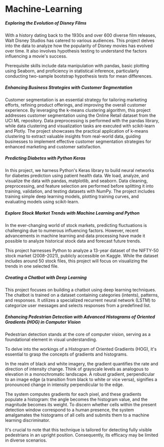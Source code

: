 # Machine-Learning


##### Exploring the Evolution of Disney Films

With a history dating back to the 1930s and over 600 diverse film releases, Walt Disney Studios has catered to various audiences. This project delves into the data to analyze how the popularity of Disney movies has evolved over time. It also involves hypothesis testing to understand the factors influencing a movie's success.

Prerequisite skills include data manipulation with pandas, basic plotting using Seaborn, and proficiency in statistical inference, particularly conducting two-sample bootstrap hypothesis tests for mean differences.


##### Enhancing Business Strategies with Customer Segmentation

Customer segmentation is an essential strategy for tailoring marketing efforts, refining product offerings, and improving the overall customer experience. By leveraging the k-means clustering algorithm, this project addresses customer segmentation using the Online Retail dataset from the UCI ML repository. Data preprocessing is performed with the pandas library, while data clustering and visualization tasks are executed with scikit-learn and Plotly. The project showcases the practical application of k-means clustering to extract valuable insights from real-world data, guiding businesses to implement effective customer segmentation strategies for enhanced marketing and customer satisfaction.

##### Predicting Diabetes with Python Keras

In this project, we harness Python's Keras library to build neural networks for diabetes prediction using patient health data. We load, analyze, and visualize the data with pandas, matplotlib, and seaborn. Data cleaning, preprocessing, and feature selection are performed before splitting it into training, validation, and testing datasets with NumPy. The project includes training simple deep learning models, plotting training curves, and evaluating models using scikit-learn.

##### Explore Stock Market Trends with Machine Learning and Python

In the ever-changing world of stock markets, predicting fluctuations is challenging due to numerous influencing factors. However, recent advancements in machine learning and data processing have made it possible to analyze historical stock data and forecast future trends.

This project harnesses Python to analyze a 13-year dataset of the NIFTY-50 stock market (2008–2021), publicly accessible on Kaggle. While the dataset includes around 50 stock files, this project will focus on visualizing the trends in one selected file.

##### Creating a Chatbot with Deep Learning

This project focuses on building a chatbot using deep learning techniques. The chatbot is trained on a dataset containing categories (intents), patterns, and responses. It utilizes a specialized recurrent neural network (LSTM) to categorize user messages and selects responses from a predefined list.


##### Enhancing Pedestrian Detection with Advanced Histograms of Oriented Gradients (HOG) in Computer Vision

Pedestrian detection stands at the core of computer vision, serving as a foundational element in visual understanding.

To delve into the workings of a Histogram of Oriented Gradients (HOG), it's essential to grasp the concepts of gradients and histograms.

In the realm of black and white imagery, the gradient quantifies the rate and direction of intensity change. Think of grayscale levels as analogous to elevation in a monochromatic landscape. A robust gradient, perpendicular to an image edge (a transition from black to white or vice versa), signifies a pronounced change in intensity perpendicular to the edge.

The system computes gradients for each pixel, and these gradients populate a histogram: the angle becomes the histogram value, and the magnitude becomes its weight. To discern whether cells within the present detection window correspond to a human presence, the system amalgamates the histograms of all cells and submits them to a machine learning discriminator.

It's crucial to note that this technique is tailored for detecting fully visible pedestrians in an upright position. Consequently, its efficacy may be limited in diverse scenarios.